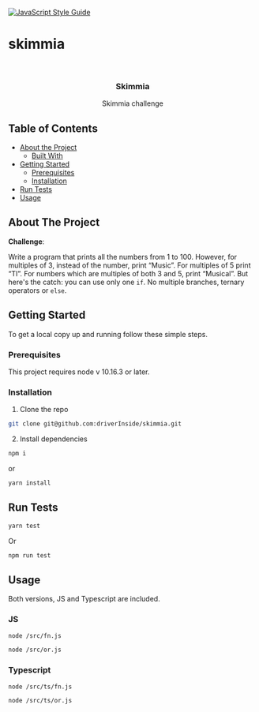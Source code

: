 [![JavaScript Style Guide](https://img.shields.io/badge/code_style-standard-brightgreen.svg)](https://standardjs.com)

# skimmia

<br />
<p align="center">
  <h3 align="center">Skimmia</h3>

  <p align="center">
    Skimmia challenge
    <br />
  </p>
</p>

## Table of Contents

* [About the Project](#about-the-project)
  * [Built With](#built-with)
* [Getting Started](#getting-started)
  * [Prerequisites](#prerequisites)
  * [Installation](#installation)
* [Run Tests](#Run_Tests)
* [Usage](#Usage)

## About The Project

**Challenge**:

Write a program that prints all the numbers from 1 to 100. However, for
multiples of 3, instead of the number, print “Music”. For multiples of 5 print
“TI”. For numbers which are multiples of both 3 and 5, print “Musical”.
But here's the catch: you can use only one `if`. No multiple branches, ternary
operators or `else`.


## Getting Started

To get a local copy up and running follow these simple steps.

### Prerequisites

This project requires node v 10.16.3 or later.


### Installation

1. Clone the repo
```sh
git clone git@github.com:driverInside/skimmia.git
```
2. Install dependencies
```sh
npm i
```
or 
```sh
yarn install
```

## Run Tests

```sh
yarn test
```
Or
```sh
npm run test
```

## Usage

Both versions, JS and Typescript are included.

### JS

```sh
node /src/fn.js
```

```sh
node /src/or.js
```



### Typescript

```sh
node /src/ts/fn.js
```

```sh
node /src/ts/or.js
```

